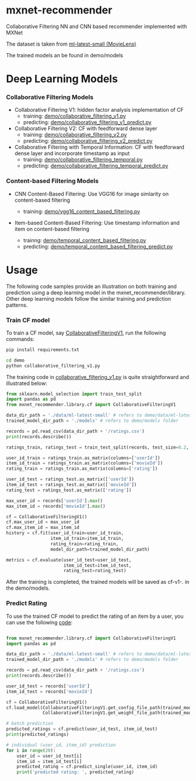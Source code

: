 # mxnet-recommender

Collaborative Filtering NN and CNN based recommender implemented with MXNet

The dataset is taken from  [ml-latest-small (MovieLens)](https://grouplens.org/datasets/movielens/)

The trained models an be found in demo/models

# Deep Learning Models

### Collaborative Filtering Models

* Collaborative Filtering V1: hidden factor analysis implementation of CF
    * training: [demo/collaborative_filtering_v1.py](demo/collaborative_filtering_v1.py)
    * predicting: [demo/collaborative_filtering_v1_predict.py](demo/collaborative_filtering_v1_predict.py)
* Collaborative Filtering V2: CF with feedforward dense layer
    * training: [demo/collaborative_filtering_v2.py](demo/collaborative_filtering_v2.py)
    * predicting: [demo/collaborative_filtering_v2_predict.py](demo/collaborative_filtering_v2_predict.py)
* Collaborative Filtering with Temporal Information: CF with feedforward dense layer and incorporate timestamp as input
    * training: [demo/collaborative_filtering_temporal.py](demo/collaborative_filtering_temporal.py)
    * predicting: [demo/collaborative_filtering_temporal_predict.py](demo/collaborative_filtering_temporal_predict.py)
    
### Content-based Filtering Models

* CNN Content-Based Filtering: Use VGG16 for image simlarity on content-based filtering
    * training: [demo/vgg16_content_based_filtering.py](demo/vgg16_content_based_filtering.py)
    
* Item-based Content-Based Filtering: Use timestamp information and item on content-based filtering
    * trainng: [demo/temporal_content_based_filtering.py](demo/temporal_content_based_filtering.py)
    * predicting: [demo/temporal_content_based_filtering_predict.py](demo/temporal_content_based_filtering_predict.py)
    
# Usage

The following code samples provide an illustration on both training and prediction using a deep 
learning model in the mxnet_recommender/library. Other deep learning models follow the similar
training and prediction patterns.

### Train CF model

To train a CF model, say [CollaborativeFilteringV1](mxnet_recommender/library/cf.py), run the following commands:

```bash
pip install requirements.txt

cd demo
python collaborative_filtering_v1.py 
```

The training code in [collaborative_filtering_v1.py](demo/collaborative_filtering_v1.py) is quite straightforward and 
illustrated below:

```python
from sklearn.model_selection import train_test_split
import pandas as pd
from mxnet_recommender.library.cf import CollaborativeFilteringV1

data_dir_path = './data/ml-latest-small' # refers to demo/data/ml-latest-small folder
trained_model_dir_path = './models' # refers to demo/models folder

records = pd.read_csv(data_dir_path + '/ratings.csv')
print(records.describe())

ratings_train, ratings_test = train_test_split(records, test_size=0.2, random_state=0)

user_id_train = ratings_train.as_matrix(columns=['userId'])
item_id_train = ratings_train.as_matrix(columns=['movieId'])
rating_train = ratings_train.as_matrix(columns=['rating'])

user_id_test = ratings_test.as_matrix(['userId'])
item_id_test = ratings_test.as_matrix(['movieId'])
rating_test = ratings_test.as_matrix(['rating'])

max_user_id = records['userId'].max()
max_item_id = records['movieId'].max()

cf = CollaborativeFilteringV1()
cf.max_user_id = max_user_id
cf.max_item_id = max_item_id
history = cf.fit(user_id_train=user_id_train,
                 item_id_train=item_id_train,
                 rating_train=rating_train,
                 model_dir_path=trained_model_dir_path)

metrics = cf.evaluate(user_id_test=user_id_test,
                      item_id_test=item_id_test,
                      rating_test=rating_test)

```

After the training is completed, the trained models will be saved as cf-v1-*.* in the demo/models.

### Predict Rating

To use the trained CF model to predict the rating of an item by a user, you can use the following 
[code](demo/collaborative_filtering_v1_predict.py):

```python

from mxnet_recommender.library.cf import CollaborativeFilteringV1
import pandas as pd

data_dir_path = './data/ml-latest-small' # refers to demo/data/ml-latest-small folder
trained_model_dir_path = './models' # refers to demo/models folder

records = pd.read_csv(data_dir_path + '/ratings.csv')
print(records.describe())

user_id_test = records['userId']
item_id_test = records['movieId']

cf = CollaborativeFilteringV1()
cf.load_model(CollaborativeFilteringV1.get_config_file_path(trained_model_dir_path),
              CollaborativeFilteringV1.get_weight_file_path(trained_model_dir_path))

# batch prediction
predicted_ratings = cf.predict(user_id_test, item_id_test)
print(predicted_ratings)

# individual (user_id, item_id) prediction
for i in range(20):
    user_id = user_id_test[i]
    item_id = item_id_test[i]
    predicted_rating = cf.predict_single(user_id, item_id)
    print('predicted rating: ', predicted_rating)
```
